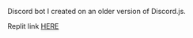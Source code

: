 Discord bot I created on an older version of Discord.js.

Replit link [HERE](https://replit.com/@devdanielc/Nostrum-bot)
